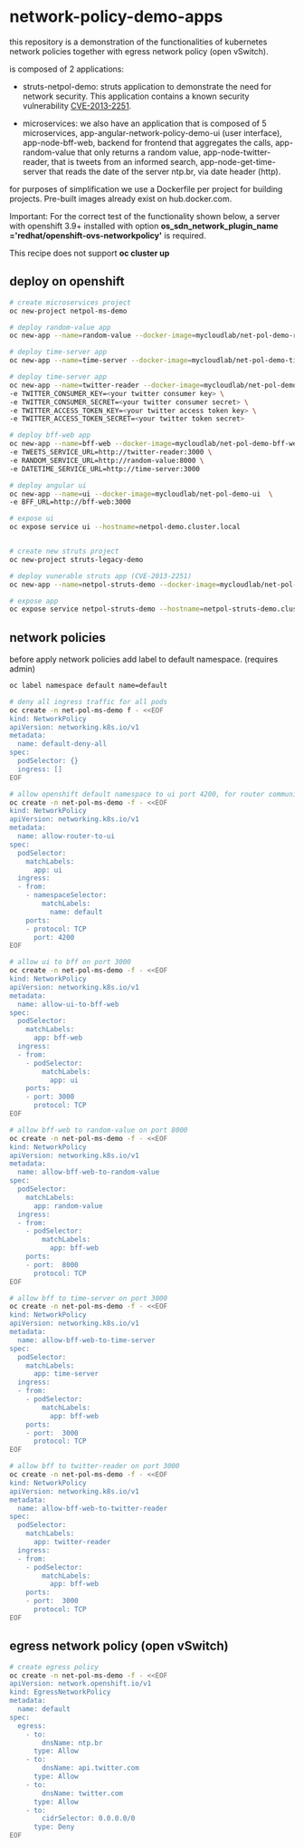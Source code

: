 # network-policy-demo-apps

this repository is a demonstration of the functionalities of kubernetes network policies together with egress network policy (open vSwitch).

is composed of 2 applications:

* struts-netpol-demo: struts application to demonstrate the need for network security. This application contains a known security vulnerability [CVE-2013-2251](http://cvedetails.com/cve/cve-2013-2251).

* microservices: we also have an application that is composed of 5 microservices, app-angular-network-policy-demo-ui (user interface), app-node-bff-web, backend for frontend that aggregates the calls, app-random-value that only returns a random value, app-node-twitter-reader, that is tweets from an informed search, app-node-get-time-server that reads the date of the server ntp.br, via date header (http).

for purposes of simplification we use a Dockerfile per project for building projects. Pre-built images already exist on hub.docker.com.

Important: For the correct test of the functionality shown below, a server with openshift 3.9+ installed with option **os_sdn_network_plugin_name ='redhat/openshift-ovs-networkpolicy'** is required.

This recipe does not support **oc cluster up**

## deploy on openshift

```bash
# create microservices project
oc new-project netpol-ms-demo

# deploy random-value app
oc new-app --name=random-value --docker-image=mycloudlab/net-pol-demo-random-value

# deploy time-server app
oc new-app --name=time-server --docker-image=mycloudlab/net-pol-demo-time-server

# deploy time-server app
oc new-app --name=twitter-reader --docker-image=mycloudlab/net-pol-demo-twitter-reader \
-e TWITTER_CONSUMER_KEY=<your twitter consumer key> \
-e TWITTER_CONSUMER_SECRET=<your twitter consumer secret> \
-e TWITTER_ACCESS_TOKEN_KEY=<your twitter access token key> \
-e TWITTER_ACCESS_TOKEN_SECRET=<your twitter token secret> 

# deploy bff-web app
oc new-app --name=bff-web --docker-image=mycloudlab/net-pol-demo-bff-web  \
-e TWEETS_SERVICE_URL=http://twitter-reader:3000 \
-e RANDOM_SERVICE_URL=http://random-value:8000 \
-e DATETIME_SERVICE_URL=http://time-server:3000 

# deploy angular ui
oc new-app --name=ui --docker-image=mycloudlab/net-pol-demo-ui  \
-e BFF_URL=http://bff-web:3000 

# expose ui
oc expose service ui --hostname=netpol-demo.cluster.local


# create new struts project
oc new-project struts-legacy-demo

# deploy vunerable struts app (CVE-2013-2251)
oc new-app --name=netpol-struts-demo --docker-image=mycloudlab/net-pol-demo-struts-app

# expose app
oc expose service netpol-struts-demo --hostname=netpol-struts-demo.cluster.local
```


## network policies

before apply network policies add label to default namespace. (requires admin)

```bash
oc label namespace default name=default
```


```bash
# deny all ingress traffic for all pods
oc create -n net-pol-ms-demo f - <<EOF
kind: NetworkPolicy
apiVersion: networking.k8s.io/v1
metadata:
  name: default-deny-all
spec:
  podSelector: {}
  ingress: []
EOF

# allow openshift default namespace to ui port 4200, for router communication 
oc create -n net-pol-ms-demo -f - <<EOF
kind: NetworkPolicy
apiVersion: networking.k8s.io/v1
metadata:
  name: allow-router-to-ui
spec:
  podSelector:
    matchLabels:
      app: ui
  ingress:
  - from:
    - namespaceSelector:
        matchLabels:
          name: default
    ports:
    - protocol: TCP
      port: 4200
EOF

# allow ui to bff on port 3000
oc create -n net-pol-ms-demo -f - <<EOF
kind: NetworkPolicy
apiVersion: networking.k8s.io/v1
metadata:
  name: allow-ui-to-bff-web
spec:
  podSelector:
    matchLabels:
      app: bff-web
  ingress:
  - from:
    - podSelector: 
        matchLabels:
          app: ui
    ports:
    - port: 3000 
      protocol: TCP
EOF

# allow bff-web to random-value on port 8000
oc create -n net-pol-ms-demo -f - <<EOF
kind: NetworkPolicy
apiVersion: networking.k8s.io/v1
metadata:
  name: allow-bff-web-to-random-value
spec:
  podSelector:
    matchLabels:
      app: random-value
  ingress:
  - from:
    - podSelector: 
        matchLabels:
          app: bff-web
    ports:
    - port:  8000
      protocol: TCP
EOF

# allow bff to time-server on port 3000
oc create -n net-pol-ms-demo -f - <<EOF
kind: NetworkPolicy
apiVersion: networking.k8s.io/v1
metadata:
  name: allow-bff-web-to-time-server
spec:
  podSelector:
    matchLabels:
      app: time-server
  ingress:
  - from:
    - podSelector: 
        matchLabels:
          app: bff-web
    ports:
    - port:  3000
      protocol: TCP
EOF

# allow bff to twitter-reader on port 3000
oc create -n net-pol-ms-demo -f - <<EOF
kind: NetworkPolicy
apiVersion: networking.k8s.io/v1
metadata:
  name: allow-bff-web-to-twitter-reader
spec:
  podSelector:
    matchLabels:
      app: twitter-reader
  ingress:
  - from:
    - podSelector: 
        matchLabels:
          app: bff-web
    ports:
    - port:  3000
      protocol: TCP
EOF
```


## egress network policy (open vSwitch)

```bash
# create egress policy
oc create -n net-pol-ms-demo -f - <<EOF
apiVersion: network.openshift.io/v1
kind: EgressNetworkPolicy
metadata:
  name: default
spec:
  egress:
    - to:
        dnsName: ntp.br
      type: Allow
    - to:
        dnsName: api.twitter.com
      type: Allow
    - to:
        dnsName: twitter.com
      type: Allow
    - to:
        cidrSelector: 0.0.0.0/0
      type: Deny
EOF
```